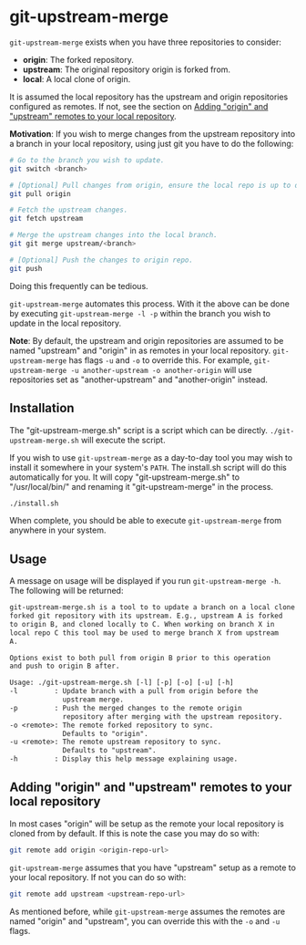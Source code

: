 # git-upstream-merge

`git-upstream-merge` exists when you have three repositories to consider:

* **origin**: The forked repository.
* **upstream**: The original repository origin is forked from.
* **local**: A local clone of origin.

It is assumed the local repository has the upstream and origin repositories configured as remotes.
If not, see the section on [Adding "origin" and "upstream" remotes to your local repository](#adding-origin-and-upstream-remotes-to-your-local-repository).

**Motivation**: If you wish to merge changes from the upstream repository into a branch in your local repository, using just git you have to do the following:

```sh
# Go to the branch you wish to update.
git switch <branch>

# [Optional] Pull changes from origin, ensure the local repo is up to date.
git pull origin 

# Fetch the upstream changes.
git fetch upstream

# Merge the upstream changes into the local branch.
git git merge upstream/<branch>

# [Optional] Push the changes to origin repo.
git push
```

Doing this frequently can be tedious.

`git-upstream-merge` automates this process.
With it the above can be done by executing `git-upstream-merge -l -p` within the branch you wish to update in the local repository.

**Note**: By default, the upstream and origin repositories are assumed to be named "upstream" and "origin" in as remotes in your local repository.
`git-upstream-merge` has flags `-u` and `-o` to override this.
For example, `git-upstream-merge -u another-upstream -o another-origin` will use repositories set as "another-upstream" and "another-origin" instead.

## Installation

The "git-upstream-merge.sh" script is a script which can be directly.
`./git-upstream-merge.sh` will execute the script.

If you wish to use `git-upstream-merge` as a day-to-day tool you may wish to install it somewhere in your system's `PATH`.
The install.sh script will do this automatically for you.
It will copy "git-upstream-merge.sh" to "/usr/local/bin/" and renaming it "git-upstream-merge" in the process.

```sh
./install.sh
```

When complete, you should be able to execute `git-upstream-merge` from anywhere in your system.

## Usage

A message on usage will be displayed if you run `git-upstream-merge -h`. The following will be returned:

```txt
git-upstream-merge.sh is a tool to to update a branch on a local clone of a
forked git repository with its upstream. E.g., upstream A is forked
to origin B, and cloned locally to C. When working on branch X in
local repo C this tool may be used to merge branch X from upstream 
A. 

Options exist to both pull from origin B prior to this operation 
and push to origin B after.

Usage: ./git-upstream-merge.sh [-l] [-p] [-o] [-u] [-h]
-l         : Update branch with a pull from origin before the 
             upstream merge.
-p         : Push the merged changes to the remote origin
             repository after merging with the upstream repository.
-o <remote>: The remote forked repository to sync.
             Defaults to "origin".
-u <remote>: The remote upstream repository to sync.
             Defaults to "upstream".
-h         : Display this help message explaining usage.
```

## Adding "origin" and "upstream" remotes to your local repository

In most cases "origin" will be setup as the remote your local repository is cloned from by default.
If this is note the case you may do so with:

```sh
git remote add origin <origin-repo-url>
```

`git-upstream-merge` assumes that you have "upstream" setup as a remote to your local repository.
If not you can do so with:

```sh
git remote add upstream <upstream-repo-url>
```

As mentioned before, while `git-upstream-merge` assumes the remotes are named "origin" and "upstream", you can override this with the `-o` and `-u` flags.
